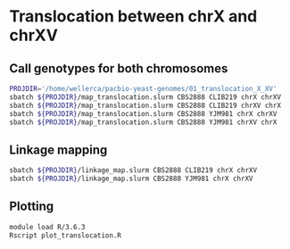 # Translocation between chrX and chrXV

## Call genotypes for both chromosomes
```bash
PROJDIR='/home/wellerca/pacbio-yeast-genomes/01_translocation_X_XV'
sbatch ${PROJDIR}/map_translocation.slurm CBS2888 CLIB219 chrX chrXV 
sbatch ${PROJDIR}/map_translocation.slurm CBS2888 CLIB219 chrXV chrX 
sbatch ${PROJDIR}/map_translocation.slurm CBS2888 YJM981 chrX chrXV  
sbatch ${PROJDIR}/map_translocation.slurm CBS2888 YJM981 chrXV chrX  
```

## Linkage mapping
```bash
sbatch ${PROJDIR}/linkage_map.slurm CBS2888 CLIB219 chrX chrXV 
sbatch ${PROJDIR}/linkage_map.slurm CBS2888 YJM981 chrX chrXV  
```

## Plotting
```bash
module load R/3.6.3
Rscript plot_translocation.R
```